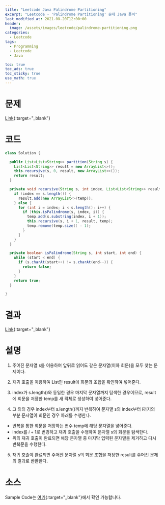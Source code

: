 ```yaml
---
title: "Leetcode Java Palindrome Partitioning"
excerpt: "Leetcode - 'Palindrome Partitioning' 문제 Java 풀이"
last_modified_at: 2021-08-20T12:00:00
header:
  image: /assets/images/leetcode/palindrome-partitioning.png
categories:
  - Leetcode
tags:
  - Programming
  - Leetcode
  - Java

toc: true
toc_ads: true
toc_sticky: true
use_math: true
---
```

# 문제
[Link](https://leetcode.com/problems/palindrome-partitioning/){:target="_blank"}

# 코드
```java
class Solution {

  public List<List<String>> partition(String s) {
    List<List<String>> result = new ArrayList<>();
    this.recursive(s, 0, result, new ArrayList<>());
    return result;
  }

  private void recursive(String s, int index, List<List<String>> result, List<String> temp) {
    if (index == s.length()) {
      result.add(new ArrayList<>(temp));
    } else {
      for (int i = index; i < s.length(); i++) {
        if (this.isPalindrome(s, index, i)) {
          temp.add(s.substring(index, i + 1));
          this.recursive(s, i + 1, result, temp);
          temp.remove(temp.size() - 1);
        }
      }
    }
  }

  private boolean isPalindrome(String s, int start, int end) {
    while (start < end) {
      if (s.charAt(start++) != s.charAt(end--)) {
        return false;
      }
    }
    return true;
  }

}
```

# 결과
[Link](https://leetcode.com/submissions/detail/541182257/){:target="_blank"}

# 설명
1. 주어진 문자열 s를 이용하여 앞뒤로 읽어도 같은 문자열(이하 회문)을 모두 찾는 문제이다.

2. 재귀 호출을 이용하여 List인 result에 회문의 조합을 확인하여 넣어준다.

3. index가 s.length()와 동일한 경우 마지막 문자열까지 탐색한 경우이므로, result에 회문을 저장한 temp를 새 객체로 생성하여 넣어준다.

4. 그 외의 경우 index부터 s.length()까지 반복하여 문자열 s의 index부터 i까지의 부분 문자열이 회문인 경우 아래를 수행한다.
- 반복을 통한 회문을 저장하는 변수 temp에 해당 문자열을 넣어준다.
- index를 $i + 1$로 변경하고 재귀 호출을 수행하여 문자열 s의 회문을 탐색한다.
- 위의 재귀 호출이 완료되면 해당 문자열 중 마지막 입력된 문자열을 제거하고 다시 반복문을 수행한다.

5. 재귀 호출이 완료되면 주어진 문자열 s의 회문 조합을 저장한 result를 주어진 문제의 결과로 반환한다.

# 소스
Sample Code는 [여기](https://github.com/GracefulSoul/leetcode/blob/master/src/main/java/gracefulsoul/problems/PalindromePartitioning.java){:target="_blank"}에서 확인 가능합니다.